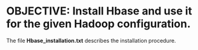 # OBJECTIVE: Install Hbase and use it for the given Hadoop configuration.
The file **Hbase_installation.txt** describes the installation procedure.


